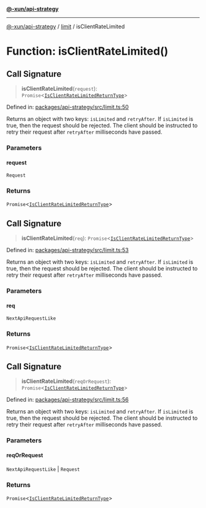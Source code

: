 [**@-xun/api-strategy**](../../README.md)

***

[@-xun/api-strategy](../../README.md) / [limit](../README.md) / isClientRateLimited

# Function: isClientRateLimited()

## Call Signature

> **isClientRateLimited**(`request`): `Promise`\<[`IsClientRateLimitedReturnType`](../type-aliases/IsClientRateLimitedReturnType.md)\>

Defined in: [packages/api-strategy/src/limit.ts:50](https://github.com/Xunnamius/api-utils/blob/d69fc4b10948b0fd555b5e8b1869b9e8266c0fb8/packages/api-strategy/src/limit.ts#L50)

Returns an object with two keys: `isLimited` and `retryAfter`. If `isLimited`
is true, then the request should be rejected. The client should be instructed
to retry their request after `retryAfter` milliseconds have passed.

### Parameters

#### request

`Request`

### Returns

`Promise`\<[`IsClientRateLimitedReturnType`](../type-aliases/IsClientRateLimitedReturnType.md)\>

## Call Signature

> **isClientRateLimited**(`req`): `Promise`\<[`IsClientRateLimitedReturnType`](../type-aliases/IsClientRateLimitedReturnType.md)\>

Defined in: [packages/api-strategy/src/limit.ts:53](https://github.com/Xunnamius/api-utils/blob/d69fc4b10948b0fd555b5e8b1869b9e8266c0fb8/packages/api-strategy/src/limit.ts#L53)

Returns an object with two keys: `isLimited` and `retryAfter`. If `isLimited`
is true, then the request should be rejected. The client should be instructed
to retry their request after `retryAfter` milliseconds have passed.

### Parameters

#### req

`NextApiRequestLike`

### Returns

`Promise`\<[`IsClientRateLimitedReturnType`](../type-aliases/IsClientRateLimitedReturnType.md)\>

## Call Signature

> **isClientRateLimited**(`reqOrRequest`): `Promise`\<[`IsClientRateLimitedReturnType`](../type-aliases/IsClientRateLimitedReturnType.md)\>

Defined in: [packages/api-strategy/src/limit.ts:56](https://github.com/Xunnamius/api-utils/blob/d69fc4b10948b0fd555b5e8b1869b9e8266c0fb8/packages/api-strategy/src/limit.ts#L56)

Returns an object with two keys: `isLimited` and `retryAfter`. If `isLimited`
is true, then the request should be rejected. The client should be instructed
to retry their request after `retryAfter` milliseconds have passed.

### Parameters

#### reqOrRequest

`NextApiRequestLike` | `Request`

### Returns

`Promise`\<[`IsClientRateLimitedReturnType`](../type-aliases/IsClientRateLimitedReturnType.md)\>
